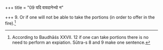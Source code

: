 +++
title = "09 यदि वावदानेभ्यो न"

+++
9. Or if one will not be able to take the portions (in order to offer in the fire).[^1]   

[^1]: According to Baudhāśs XXVII. 12 if one can take portions there is no need to perform an expiation. Sūtra-s 8 and 9 make one sentence.
